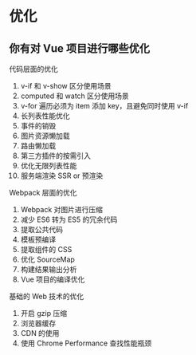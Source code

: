 # 优化

## 你有对 Vue 项目进行哪些优化

代码层面的优化

  1. v-if 和 v-show 区分使用场景
  2. computed 和 watch  区分使用场景
  3. v-for 遍历必须为 item 添加 key，且避免同时使用 v-if
  4. 长列表性能优化
  5. 事件的销毁
  6. 图片资源懒加载
  7. 路由懒加载
  8. 第三方插件的按需引入
  9. 优化无限列表性能
  10. 服务端渲染 SSR or 预渲染

Webpack 层面的优化

  1. Webpack 对图片进行压缩
  2. 减少 ES6 转为 ES5 的冗余代码
  3. 提取公共代码
  4. 模板预编译
  5. 提取组件的 CSS
  6. 优化 SourceMap
  7. 构建结果输出分析
  8. Vue 项目的编译优化

基础的 Web 技术的优化

  1. 开启 gzip 压缩
  2. 浏览器缓存
  3. CDN 的使用
  4. 使用 Chrome Performance 查找性能瓶颈
